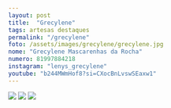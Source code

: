 ```yaml
---
layout: post
title:  "Grecylene"
tags: artesas destaques
permalink: "/grecylene"
foto: /assets/images/grecylene/grecylene.jpg
nome: "Grecylene Mascarenhas da Rocha"
numero: 81997884218
instagram: "lenys_grecylene"
youtube: "b244MWmHof8?si=CXocBnLvswSEaxw1"
---
```


<div class="mostruario">
  <img src="{{ site.url }}/assets/images/grecylene/grecylene1.jpg" />
  <img src="{{ site.url }}/assets/images/grecylene/grecylene2.jpg" />
  <img src="{{ site.url }}/assets/images/grecylene/grecylene3.jpg" />
</div>
